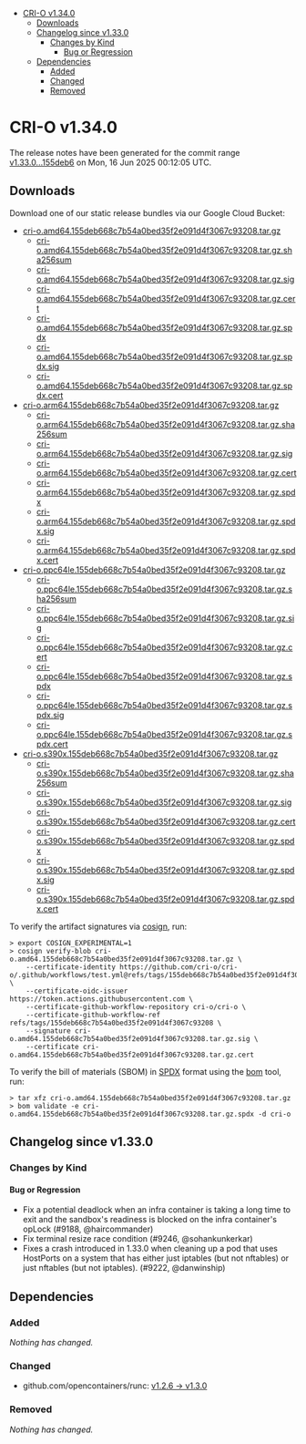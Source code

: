 - [CRI-O v1.34.0](#cri-o-v1340)
  - [Downloads](#downloads)
  - [Changelog since v1.33.0](#changelog-since-v1330)
    - [Changes by Kind](#changes-by-kind)
      - [Bug or Regression](#bug-or-regression)
  - [Dependencies](#dependencies)
    - [Added](#added)
    - [Changed](#changed)
    - [Removed](#removed)

# CRI-O v1.34.0

The release notes have been generated for the commit range
[v1.33.0...155deb6](https://github.com/cri-o/cri-o/compare/v1.33.0...v1.34.0) on Mon, 16 Jun 2025 00:12:05 UTC.

## Downloads

Download one of our static release bundles via our Google Cloud Bucket:

- [cri-o.amd64.155deb668c7b54a0bed35f2e091d4f3067c93208.tar.gz](https://storage.googleapis.com/cri-o/artifacts/cri-o.amd64.155deb668c7b54a0bed35f2e091d4f3067c93208.tar.gz)
  - [cri-o.amd64.155deb668c7b54a0bed35f2e091d4f3067c93208.tar.gz.sha256sum](https://storage.googleapis.com/cri-o/artifacts/cri-o.amd64.155deb668c7b54a0bed35f2e091d4f3067c93208.tar.gz.sha256sum)
  - [cri-o.amd64.155deb668c7b54a0bed35f2e091d4f3067c93208.tar.gz.sig](https://storage.googleapis.com/cri-o/artifacts/cri-o.amd64.155deb668c7b54a0bed35f2e091d4f3067c93208.tar.gz.sig)
  - [cri-o.amd64.155deb668c7b54a0bed35f2e091d4f3067c93208.tar.gz.cert](https://storage.googleapis.com/cri-o/artifacts/cri-o.amd64.155deb668c7b54a0bed35f2e091d4f3067c93208.tar.gz.cert)
  - [cri-o.amd64.155deb668c7b54a0bed35f2e091d4f3067c93208.tar.gz.spdx](https://storage.googleapis.com/cri-o/artifacts/cri-o.amd64.155deb668c7b54a0bed35f2e091d4f3067c93208.tar.gz.spdx)
  - [cri-o.amd64.155deb668c7b54a0bed35f2e091d4f3067c93208.tar.gz.spdx.sig](https://storage.googleapis.com/cri-o/artifacts/cri-o.amd64.155deb668c7b54a0bed35f2e091d4f3067c93208.tar.gz.spdx.sig)
  - [cri-o.amd64.155deb668c7b54a0bed35f2e091d4f3067c93208.tar.gz.spdx.cert](https://storage.googleapis.com/cri-o/artifacts/cri-o.amd64.155deb668c7b54a0bed35f2e091d4f3067c93208.tar.gz.spdx.cert)
- [cri-o.arm64.155deb668c7b54a0bed35f2e091d4f3067c93208.tar.gz](https://storage.googleapis.com/cri-o/artifacts/cri-o.arm64.155deb668c7b54a0bed35f2e091d4f3067c93208.tar.gz)
  - [cri-o.arm64.155deb668c7b54a0bed35f2e091d4f3067c93208.tar.gz.sha256sum](https://storage.googleapis.com/cri-o/artifacts/cri-o.arm64.155deb668c7b54a0bed35f2e091d4f3067c93208.tar.gz.sha256sum)
  - [cri-o.arm64.155deb668c7b54a0bed35f2e091d4f3067c93208.tar.gz.sig](https://storage.googleapis.com/cri-o/artifacts/cri-o.arm64.155deb668c7b54a0bed35f2e091d4f3067c93208.tar.gz.sig)
  - [cri-o.arm64.155deb668c7b54a0bed35f2e091d4f3067c93208.tar.gz.cert](https://storage.googleapis.com/cri-o/artifacts/cri-o.arm64.155deb668c7b54a0bed35f2e091d4f3067c93208.tar.gz.cert)
  - [cri-o.arm64.155deb668c7b54a0bed35f2e091d4f3067c93208.tar.gz.spdx](https://storage.googleapis.com/cri-o/artifacts/cri-o.arm64.155deb668c7b54a0bed35f2e091d4f3067c93208.tar.gz.spdx)
  - [cri-o.arm64.155deb668c7b54a0bed35f2e091d4f3067c93208.tar.gz.spdx.sig](https://storage.googleapis.com/cri-o/artifacts/cri-o.arm64.155deb668c7b54a0bed35f2e091d4f3067c93208.tar.gz.spdx.sig)
  - [cri-o.arm64.155deb668c7b54a0bed35f2e091d4f3067c93208.tar.gz.spdx.cert](https://storage.googleapis.com/cri-o/artifacts/cri-o.arm64.155deb668c7b54a0bed35f2e091d4f3067c93208.tar.gz.spdx.cert)
- [cri-o.ppc64le.155deb668c7b54a0bed35f2e091d4f3067c93208.tar.gz](https://storage.googleapis.com/cri-o/artifacts/cri-o.ppc64le.155deb668c7b54a0bed35f2e091d4f3067c93208.tar.gz)
  - [cri-o.ppc64le.155deb668c7b54a0bed35f2e091d4f3067c93208.tar.gz.sha256sum](https://storage.googleapis.com/cri-o/artifacts/cri-o.ppc64le.155deb668c7b54a0bed35f2e091d4f3067c93208.tar.gz.sha256sum)
  - [cri-o.ppc64le.155deb668c7b54a0bed35f2e091d4f3067c93208.tar.gz.sig](https://storage.googleapis.com/cri-o/artifacts/cri-o.ppc64le.155deb668c7b54a0bed35f2e091d4f3067c93208.tar.gz.sig)
  - [cri-o.ppc64le.155deb668c7b54a0bed35f2e091d4f3067c93208.tar.gz.cert](https://storage.googleapis.com/cri-o/artifacts/cri-o.ppc64le.155deb668c7b54a0bed35f2e091d4f3067c93208.tar.gz.cert)
  - [cri-o.ppc64le.155deb668c7b54a0bed35f2e091d4f3067c93208.tar.gz.spdx](https://storage.googleapis.com/cri-o/artifacts/cri-o.ppc64le.155deb668c7b54a0bed35f2e091d4f3067c93208.tar.gz.spdx)
  - [cri-o.ppc64le.155deb668c7b54a0bed35f2e091d4f3067c93208.tar.gz.spdx.sig](https://storage.googleapis.com/cri-o/artifacts/cri-o.ppc64le.155deb668c7b54a0bed35f2e091d4f3067c93208.tar.gz.spdx.sig)
  - [cri-o.ppc64le.155deb668c7b54a0bed35f2e091d4f3067c93208.tar.gz.spdx.cert](https://storage.googleapis.com/cri-o/artifacts/cri-o.ppc64le.155deb668c7b54a0bed35f2e091d4f3067c93208.tar.gz.spdx.cert)
- [cri-o.s390x.155deb668c7b54a0bed35f2e091d4f3067c93208.tar.gz](https://storage.googleapis.com/cri-o/artifacts/cri-o.s390x.155deb668c7b54a0bed35f2e091d4f3067c93208.tar.gz)
  - [cri-o.s390x.155deb668c7b54a0bed35f2e091d4f3067c93208.tar.gz.sha256sum](https://storage.googleapis.com/cri-o/artifacts/cri-o.s390x.155deb668c7b54a0bed35f2e091d4f3067c93208.tar.gz.sha256sum)
  - [cri-o.s390x.155deb668c7b54a0bed35f2e091d4f3067c93208.tar.gz.sig](https://storage.googleapis.com/cri-o/artifacts/cri-o.s390x.155deb668c7b54a0bed35f2e091d4f3067c93208.tar.gz.sig)
  - [cri-o.s390x.155deb668c7b54a0bed35f2e091d4f3067c93208.tar.gz.cert](https://storage.googleapis.com/cri-o/artifacts/cri-o.s390x.155deb668c7b54a0bed35f2e091d4f3067c93208.tar.gz.cert)
  - [cri-o.s390x.155deb668c7b54a0bed35f2e091d4f3067c93208.tar.gz.spdx](https://storage.googleapis.com/cri-o/artifacts/cri-o.s390x.155deb668c7b54a0bed35f2e091d4f3067c93208.tar.gz.spdx)
  - [cri-o.s390x.155deb668c7b54a0bed35f2e091d4f3067c93208.tar.gz.spdx.sig](https://storage.googleapis.com/cri-o/artifacts/cri-o.s390x.155deb668c7b54a0bed35f2e091d4f3067c93208.tar.gz.spdx.sig)
  - [cri-o.s390x.155deb668c7b54a0bed35f2e091d4f3067c93208.tar.gz.spdx.cert](https://storage.googleapis.com/cri-o/artifacts/cri-o.s390x.155deb668c7b54a0bed35f2e091d4f3067c93208.tar.gz.spdx.cert)

To verify the artifact signatures via [cosign](https://github.com/sigstore/cosign), run:

```console
> export COSIGN_EXPERIMENTAL=1
> cosign verify-blob cri-o.amd64.155deb668c7b54a0bed35f2e091d4f3067c93208.tar.gz \
    --certificate-identity https://github.com/cri-o/cri-o/.github/workflows/test.yml@refs/tags/155deb668c7b54a0bed35f2e091d4f3067c93208 \
    --certificate-oidc-issuer https://token.actions.githubusercontent.com \
    --certificate-github-workflow-repository cri-o/cri-o \
    --certificate-github-workflow-ref refs/tags/155deb668c7b54a0bed35f2e091d4f3067c93208 \
    --signature cri-o.amd64.155deb668c7b54a0bed35f2e091d4f3067c93208.tar.gz.sig \
    --certificate cri-o.amd64.155deb668c7b54a0bed35f2e091d4f3067c93208.tar.gz.cert
```

To verify the bill of materials (SBOM) in [SPDX](https://spdx.org) format using the [bom](https://sigs.k8s.io/bom) tool, run:

```console
> tar xfz cri-o.amd64.155deb668c7b54a0bed35f2e091d4f3067c93208.tar.gz
> bom validate -e cri-o.amd64.155deb668c7b54a0bed35f2e091d4f3067c93208.tar.gz.spdx -d cri-o
```

## Changelog since v1.33.0

### Changes by Kind

#### Bug or Regression
 - Fix a potential deadlock when an infra container is taking a long time to exit and the sandbox's readiness is blocked on the infra container's opLock (#9188, @haircommander)
 - Fix terminal resize race condition (#9246, @sohankunkerkar)
 - Fixes a crash introduced in 1.33.0 when cleaning up a pod that uses HostPorts
  on a system that has either just iptables (but not nftables) or just nftables
  (but not iptables). (#9222, @danwinship)

## Dependencies

### Added
_Nothing has changed._

### Changed
- github.com/opencontainers/runc: [v1.2.6 → v1.3.0](https://github.com/opencontainers/runc/compare/v1.2.6...v1.3.0)

### Removed
_Nothing has changed._
